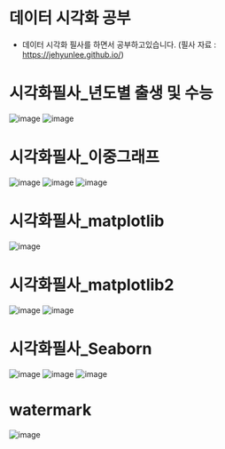 # 데이터 시각화 공부
- 데이터 시각화 필사를 하면서 공부하고있습니다.
(필사 자료 : https://jehyunlee.github.io/)

# 시각화필사_년도별 출생 및 수능
![image](https://user-images.githubusercontent.com/47103479/121812384-961a3400-cca2-11eb-8abb-7fe6e7581b5b.png)
![image](https://user-images.githubusercontent.com/47103479/121812390-987c8e00-cca2-11eb-9a41-4db4fdb3e0a7.png)


# 시각화필사_이중그래프

![image](https://user-images.githubusercontent.com/47103479/121811785-60744b80-cca0-11eb-8530-ca554dc06409.png)
![image](https://user-images.githubusercontent.com/47103479/121811788-6407d280-cca0-11eb-8307-439cbbd43520.png)
![image](https://user-images.githubusercontent.com/47103479/121811789-666a2c80-cca0-11eb-91fe-fc2c7e6a058e.png)

# 시각화필사_matplotlib

![image](https://user-images.githubusercontent.com/47103479/121811745-420e5000-cca0-11eb-9252-801f6e98df0a.png)

# 시각화필사_matplotlib2

![image](https://user-images.githubusercontent.com/47103479/121811804-73871b80-cca0-11eb-957e-0ee89994e72b.png)
![image](https://user-images.githubusercontent.com/47103479/121811805-75e97580-cca0-11eb-8ceb-dc98355a3bb7.png)

# 시각화필사_Seaborn

![image](https://user-images.githubusercontent.com/47103479/121811687-1a1eec80-cca0-11eb-915b-87199a47b482.png)
![image](https://user-images.githubusercontent.com/47103479/121811668-10958480-cca0-11eb-8a4c-f1ba4e981559.png)
![image](https://user-images.githubusercontent.com/47103479/121811710-2a36cc00-cca0-11eb-885c-6bf4ccef38ba.png)

# watermark

![image](https://user-images.githubusercontent.com/47103479/121811597-cdd3ac80-cc9f-11eb-880c-06cdd5092f19.png)
